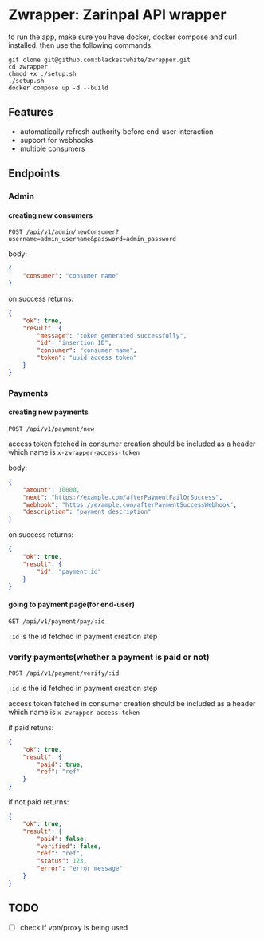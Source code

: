 # Zwrapper: Zarinpal API wrapper
to run the app, make sure you have docker, docker compose and curl installed. then use the following commands:
```terminal
git clone git@github.com:blackestwhite/zwrapper.git
cd zwrapper
chmod +x ./setup.sh
./setup.sh
docker compose up -d --build
```

## Features
- automatically refresh authority before end-user interaction
- support for webhooks
- multiple consumers

## Endpoints
### Admin
#### creating new consumers

`POST /api/v1/admin/newConsumer?username=admin_username&password=admin_password`

body:
```json
{
    "consumer": "consumer name"
}
```

on success returns:
```json
{
    "ok": true,
    "result": {
        "message": "token generated successfully",
        "id": "insertion ID",
        "consumer": "consumer name",
        "token": "uuid access token"
    }
}
```

### Payments

#### creating new payments

`POST /api/v1/payment/new`

access token fetched in consumer creation should be included as a header which name is `x-zwrapper-access-token`

body:
```json
{
    "amount": 10000,
    "next": "https://example.com/afterPaymentFailOrSuccess",
    "webhook": "https://example.com/afterPaymentSuccessWebhook",
    "description": "payment description"
}
```

on success returns:
```json
{
    "ok": true,
    "result": {
        "id": "payment id"
    }
}
```
#### going to payment page(for end-user)

`GET /api/v1/payment/pay/:id`

`:id` is the id fetched in payment creation step

### verify payments(whether a payment is paid or not)

`POST /api/v1/payment/verify/:id`

`:id` is the id fetched in payment creation step

access token fetched in consumer creation should be included as a header which name is `x-zwrapper-access-token`

if paid retuns:
```json
{
    "ok": true,
    "result": {
        "paid": true,
        "ref": "ref"
    }
}
```

if not paid returns:
```json
{
    "ok": true,
    "result": {
        "paid": false,
        "verified": false,
        "ref": "ref",
        "status": 123,
        "error": "error message"
    }
}
```


## TODO

- [ ] check if vpn/proxy is being used